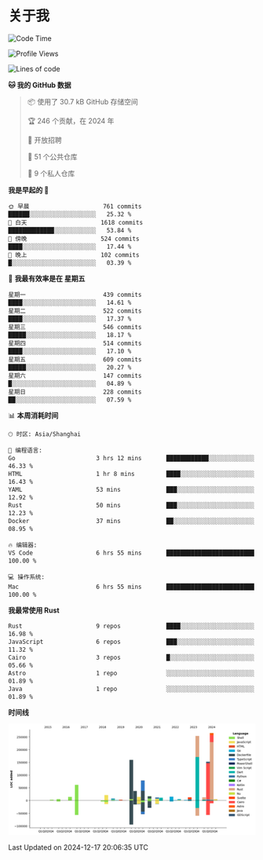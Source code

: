# 关于我

<!--START_SECTION:waka-->
![Code Time](http://img.shields.io/badge/Code%20Time-3%2C345%20hrs%2037%20mins-blue)

![Profile Views](http://img.shields.io/badge/%E4%B8%AA%E4%BA%BA%E8%B5%84%E6%96%99%E8%A7%82%E7%9C%8B%E6%AC%A1%E6%95%B0-0-blue)

![Lines of code](https://img.shields.io/badge/%E4%BB%8E%E3%80%8CHello%20World%E3%80%8D%E8%B5%B7%E6%88%91%E5%B7%B2%E7%BB%8F%E5%86%99%E4%BA%86-1.2%20million%20%E8%A1%8C%E4%BB%A3%E7%A0%81-blue)

**🐱 我的 GitHub 数据** 

> 📦  使用了 30.7 kB GitHub 存储空间 
 > 
> 🏆 246 个贡献，在 2024 年
 > 
> 💼 开放招聘
 > 
> 📜 51 个公共仓库 
 > 
> 🔑 9 个私人仓库 
 > 
**我是早起的 🐤** 

```text
🌞 早晨                     761 commits         ██████░░░░░░░░░░░░░░░░░░░   25.32 % 
🌆 白天                     1618 commits        █████████████░░░░░░░░░░░░   53.84 % 
🌃 傍晚                     524 commits         ████░░░░░░░░░░░░░░░░░░░░░   17.44 % 
🌙 晚上                     102 commits         █░░░░░░░░░░░░░░░░░░░░░░░░   03.39 % 
```
📅 **我最有效率是在 星期五** 

```text
星期一                      439 commits         ████░░░░░░░░░░░░░░░░░░░░░   14.61 % 
星期二                      522 commits         ████░░░░░░░░░░░░░░░░░░░░░   17.37 % 
星期三                      546 commits         █████░░░░░░░░░░░░░░░░░░░░   18.17 % 
星期四                      514 commits         ████░░░░░░░░░░░░░░░░░░░░░   17.10 % 
星期五                      609 commits         █████░░░░░░░░░░░░░░░░░░░░   20.27 % 
星期六                      147 commits         █░░░░░░░░░░░░░░░░░░░░░░░░   04.89 % 
星期日                      228 commits         ██░░░░░░░░░░░░░░░░░░░░░░░   07.59 % 
```


📊 **本周消耗时间** 

```text
🕑︎ 时区: Asia/Shanghai

💬 编程语言: 
Go                       3 hrs 12 mins       ████████████░░░░░░░░░░░░░   46.33 % 
HTML                     1 hr 8 mins         ████░░░░░░░░░░░░░░░░░░░░░   16.43 % 
YAML                     53 mins             ███░░░░░░░░░░░░░░░░░░░░░░   12.92 % 
Rust                     50 mins             ███░░░░░░░░░░░░░░░░░░░░░░   12.23 % 
Docker                   37 mins             ██░░░░░░░░░░░░░░░░░░░░░░░   08.95 % 

🔥 编辑器: 
VS Code                  6 hrs 55 mins       █████████████████████████   100.00 % 

💻 操作系统: 
Mac                      6 hrs 55 mins       █████████████████████████   100.00 % 
```

**我最常使用 Rust** 

```text
Rust                     9 repos             ████░░░░░░░░░░░░░░░░░░░░░   16.98 % 
JavaScript               6 repos             ███░░░░░░░░░░░░░░░░░░░░░░   11.32 % 
Cairo                    3 repos             █░░░░░░░░░░░░░░░░░░░░░░░░   05.66 % 
Astro                    1 repo              ░░░░░░░░░░░░░░░░░░░░░░░░░   01.89 % 
Java                     1 repo              ░░░░░░░░░░░░░░░░░░░░░░░░░   01.89 % 
```



**时间线**

![Lines of Code chart](https://raw.githubusercontent.com/catusax/catusax/master/assets/bar_graph.png)


 Last Updated on 2024-12-17 20:06:35 UTC
<!--END_SECTION:waka-->
